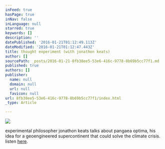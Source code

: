 ```yaml
---
inFeed: true
hasPage: true
inNav: false
inLanguage: null
starred: true
keywords: []
description: ''
datePublished: '2016-01-21T01:12:49.113Z'
dateModified: '2016-01-21T01:12:47.443Z'
title: thought experiment (with jonathon keats)
author: []
sourcePath: _posts/2016-01-21-8fb38ee5-53e6-416c-9778-8b69b5cc77f1.md
published: true
authors: []
publisher:
  name: null
  domain: null
  url: null
  favicon: null
url: 8fb38ee5-53e6-416c-9778-8b69b5cc77f1/index.html
_type: Article

---
```

![](https://the-grid-user-content.s3-us-west-2.amazonaws.com/247371fd-3474-48bd-a8c7-177e1bc66df1.jpg)

experimental philosopher jonathon keats talks about pangaea optima, his idea for a geoengineered supercontinent that could solve the climate crisis. listen [here][0].

[0]: https://soundcloud.com/the-45-minute-radio-hour/thought-experiment